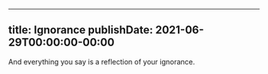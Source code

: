 
---
title: Ignorance
publishDate: 2021-06-29T00:00:00-00:00
---

And everything you say is a reflection of your ignorance.
